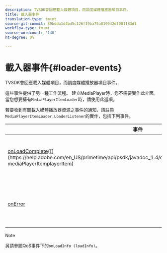 ```yaml
---
description: TVSDK會回應載入媒體項目，而調度媒體播放器項目事件。
title: 載入器事件
translation-type: tm+mt
source-git-commit: 89bdda1d4bd5c126f19ba75a819942df901183d1
workflow-type: tm+mt
source-wordcount: '140'
ht-degree: 0%

---
```



# 載入器事件{#loader-events}

TVSDK會回應載入媒體項目，而調度媒體播放器項目事件。

這些事件提供了另一種工作流程。 建立MediaPlayer時，您不需要實作此介面。 當您想要擁有`MediaPlayerItemLoader`時，請使用此選項。

若要收到有關載入媒體播放器資源之事件的通知，請註冊`MediaPlayerItemLoader.LoaderListener`的實作，包括下列事件。

| 事件 | 意義 |
|---|---|
| [onLoadComplete](https://help.adobe.com/en_US/primetime/api/psdk/javadoc_1.4/com/adobe/mediacore/MediaPlayerItemLoader.LoaderListener.html#onLoadComplete(com.adobe.mediacore.MediaPlayerItem))([](https://help.adobe.com/en_US/primetime/api/psdk/javadoc_1.4/com/adobe/mediacore/MediaPlayerItem.html) mediaPlayerItemplayerItem) | 媒體資源載入成功完成。 |
| [onError](https://help.adobe.com/en_US/primetime/api/psdk/javadoc_1.4/com/adobe/mediacore/MediaPlayerItemLoader.LoaderListener.html#onError(com.adobe.ave.MediaErrorCode,%20java.lang.String)) | 載入介質資源時發生問題。 |

>[!NOTE]
>
>另請參閱QoS事件下的`onLoadInfo (loadInfo)`。

